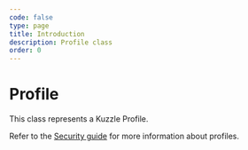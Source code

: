 ```yaml
---
code: false
type: page
title: Introduction
description: Profile class
order: 0
---
```


# Profile

This class represents a Kuzzle Profile.

Refer to the [Security guide](/core/2/guides/essentials/security#defining-profiles) for more information about profiles.
